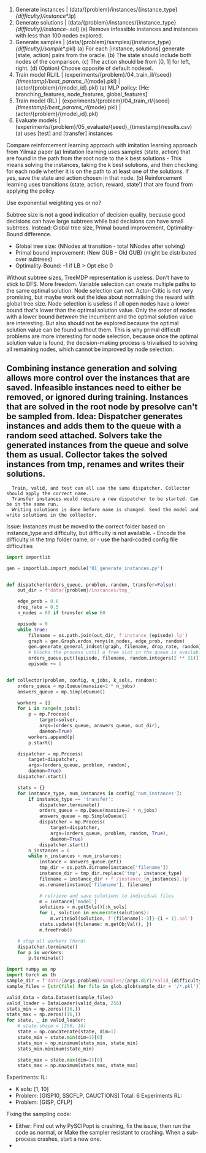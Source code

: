 1. Generate instances | (data/{problem}/instances/{instance_type}_{difficulty}/instance_*.lp)
2. Generate solutions | (data/{problem}/instances/{instance_type}_{difficulty}/instance_*-*.sol)
   (a) Remove infeasible instances and instances with less than 100 nodes explored.
3. Generate samples   | (data/{problem}/samples/{instance_type}_{difficulty}/sample_*.pkl)
   (a) For each [instance, solutions] generate [state, action] pairs from the oracle.
   (b) The state should include both nodes of the comparison.
   (c) The action should be from [0, 1] for left, right.
   (d) (Option) Choose opposite of default nodesel.
4. Train model RL/IL  | (experiments/{problem}/04_train_il/{seed}_{timestamp}/best_params_il_{mode}.pkl)
                      | (actor/{problem}/{model_id}.pkl)
   (a) MLP policy: [He: branching_features, node_features, global_features]
4. Train model (RL)   | (experiments/{problem}/04_train_rl/{seed}_{timestamp}/best_params_rl_{mode}.pkl)
                      | (actor/{problem}/{model_id}.pkl)
5. Evaluate models    | (experiments/{problem}/05_evaluate/{seed}_{timestamp}/results.csv)
   (a) uses [test] and [transfer] instances


Compare reinforcement learning approach with imitation learning approach from Yilmaz paper
   (a) Imitation learning uses samples (state, action) that are found in the path from the root node to the k best solutions
      - This means solving the instances, taking the k best solutions, and then checking for each node whether it is
        on the path to at least one of the solutions. If yes, save the state and action chosen in that node.
   (b) Reinforcement learning uses transitions (state, action, reward, state') that are found from applying the policy.

Use exponential weighting yes or no?

Subtree size is not a good indication of decision quality, because good decisions can have large subtrees while bad decisions
can have small subtrees. Instead: Global tree size, Primal bound improvement, Optimality-Bound difference.
- Global tree size: (NNodes at transition - total NNodes after solving)
- Primal bound improvement: (New GUB - Old GUB) (might be distributed over subtrees)
- Optimality-Bound: -1 if LB > Opt else 0

Without subtree sizes, TreeMDP representation is useless. Don't have to stick to DFS. More freedom.
Variable selection can create multiple paths to the same optimal solution. Node selection can not.
Actor-Critic is not very promising, but maybe work out the idea about normalising the reward with global tree size.
Node selection is useless if all open nodes have a lower bound that's lower than the optimal solution value.
Only the order of nodes with a lower bound *between* the incumbent and the optimal solution value are interesting.
But also should not be explored because the optimal solution value can be found without them.
This is why primal difficult problems are more interesting for node selection, because once the optimal solution value is found,
the decision-making process is trivialised to solving all remaining nodes, which cannot be improved by node selection.

Combining instance generation and solving allows more control over the instances that are saved.
   Infeasible instances need to either be removed, or ignored during training.
   Instances that are solved in the root node by presolve can't be sampled from.
Idea: Dispatcher generates instances and adds them to the queue with a random seed attached.
      Solvers take the generated instances from the queue and solve them as usual.
      Collector takes the solved instances from tmp, renames and writes their solutions.
--
      Train, valid, and test can all use the same dispatcher. Collector should apply the correct name.
      Transfer instances would require a new dispatcher to be started. Can be in the same run.
      Writing solutions is done before name is changed. Send the model and write solutions in the collector.
Issue: Instances must be moved to the correct folder based on instance_type and difficulty, but difficulty is not available.
        - Encode the difficulty in the tmp folder name, or
        - use the hard-coded config file difficulties

```python
import importlib

gen = importlib.import_module('01_generate_instances.py')


def dispatcher(orders_queue, problem, random, transfer=False):
    out_dir = f'data/{problem}/instances/tmp_'

    edge_prob = 0.6
    drop_rate = 0.5
    n_nodes = 80 if transfer else 60

    episode = 0
    while True:
        filename = os.path.join(out_dir, f'instance_{episode}.lp')
        graph = gen.Graph.erdos_renyi(n_nodes, edge_prob, random)
        gen.generate_general_indset(graph, filename, drop_rate, random)
        # blocks the process until a free slot in the queue is available
        orders_queue.put([episode, filename, random.integers(2 ** 31)])
        episode += 1


def collector(problem, config, n_jobs, k_sols, random):
    orders_queue = mp.Queue(maxsize=2 * n_jobs)
    answers_queue = mp.SimpleQueue()

    workers = []
    for i in range(n_jobs):
        p = mp.Process(
            target=solver,
            args=(orders_queue, answers_queue, out_dir),
            daemon=True)
        workers.append(p)
        p.start()

    dispatcher = mp.Process(
        target=dispatcher,
        args=(orders_queue, problem, random),
        daemon=True)
    dispatcher.start()

    stats = {}
    for instance_type, num_instances in config['num_instances']:
        if instance_type == 'transfer':
            dispatcher.terminate()
            orders_queue = mp.Queue(maxsize=2 * n_jobs)
            answers_queue = mp.SimpleQueue()
            dispatcher = mp.Process(
                target=dispatcher,
                args=(orders_queue, problem, random, True),
                daemon=True)
            dispatcher.start()
        n_instances = 0
        while n_instances < num_instances:
            instance = answers_queue.get()
            tmp_dir = os.path.dirname(instance['filename'])
            instance_dir = tmp_dir.replace('tmp', instance_type)
            filename = instance_dir + f'/instance_{n_instances}.lp'
            os.rename(instance['filename'], filename)

            # retrieve and save solutions to individual files
            m = instance['model']
            solutions = m.getSols()[:k_sols]
            for i, solution in enumerate(solutions):
                m.writeSol(solution, f'{filename[:-3]}-{i + 1}.sol')
            stats.update({filename: m.getObjVal(), })
            m.freeProb()

    # stop all workers (hard)
    dispatcher.terminate()
    for p in workers:
        p.terminate()
```

```python
import numpy as np
import torch as th
sample_dir = f'data/{args.problem}/samples/{args.dir}/valid_{difficulty}'
sample_files = [str(file) for file in glob.glob(sample_dir + '/*.pkl')]

valid_data = data.Dataset(sample_files)
valid_loader = DataLoader(valid_data, 256)
stats_min = np.zeros((16,))
stats_max = np.zeros((16,))
for state, _ in valid_loader:
    # state.shape = [256, 16]
    state = np.concatenate(state, dim=1)
    state_min = state.min(dim=1)[0]
    stats_min = np.minimum(stats_min, state_min)
    stats_min.minimum(state_min)

    state_max = state.max(dim=1)[0]
    stats_max = np.maximum(stats_max, state_max)
```

Experiments:
IL:
- K sols: [1, 10]
- Problem: [GISP10, SSCFLP, CAUCTIONS]
    Total: 6 Experiments
RL:
- Problem: [GISP, CFLP]

Fixing the sampling code:
 - Either: Find out why PySCIPopt is crashing, fix the issue, then run the code as normal, or
           Make the sampler resistant to crashing. When a sub-process crashes, start a new one.
 - 